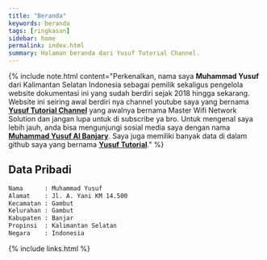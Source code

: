 ```yaml
---
title: "Beranda"
keywords: beranda
tags: [ringkasan]
sidebar: home
permalink: index.html
summary: Halaman beranda dari Yusuf Tutorial Channel.
---
```


{% include note.html content="Perkenalkan, nama saya **Muhammad Yusuf** dari Kalimantan Selatan Indonesia sebagai pemilik sekaligus pengelola website dokumentasi ini yang sudah berdiri sejak 2018 hingga sekarang. Website ini seiring awal berdiri nya channel youtube saya yang bernama <a alt='channel youtube' href='https://youtube.com/@yusuftutorialchannel'>**Yusuf Tutorial Channel**</a> yang awalnya bernama Master Wifi Network Solution dan jangan lupa untuk di subscribe ya bro. Untuk mengenal saya lebih jauh, anda bisa mengunjungi sosial media saya dengan nama <a href='https://facebook.com/muhammadyusuf1992'>**Muhammad Yusuf Al Banjary**</a>. Saya juga memiliki banyak data di dalam github saya yang bernama <a href='https://github.com/yusuftutorial'>**Yusuf Tutorial**</a>." %}

## Data Pribadi

```html
Nama      : Muhammad Yusuf
Alamat    : Jl. A. Yani KM 14.500
Kecamatan : Gambut
Kelurahan : Gambut
Kabupaten : Banjar
Propinsi  : Kalimantan Selatan
Negara    : Indonesia
```

{% include links.html %}
